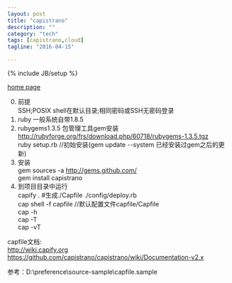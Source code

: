 ```yaml
---
layout: post
title: "capistrano"
description: ""
category: "tech"
tags: [capistrano,cloud]
tagline: "2016-04-15"

---
```

{% include JB/setup %}

[home page](http://www.capify.org/)

0.  前提  
	SSH;POSIX shell在默认目录;相同密码或SSH无密码登录
1.  ruby 一般系统自带1.8.5
2.  rubygems1.3.5 包管理工具gem安装  
    http://rubyforge.org/frs/download.php/60718/rubygems-1.3.5.tgz  
    ruby setup.rb //初始安装(gem update --system 已经安装过gem之后的更新)
3.  安装  
    gem sources -a http://gems.github.com/  
    gem install capistrano
4.  到项目目录中运行  
    capify .      #生成./Capfile ./config/deploy.rb  
    cap shell -f capfile //默认配置文件capfile/Capfile  
    cap -h  
    cap -T  
    cap -vT  
    
capfile文档:  
http://wiki.capify.org  
https://github.com/capistrano/capistrano/wiki/Documentation-v2.x

参考：D:\preference\source-sample\capfile.sample

